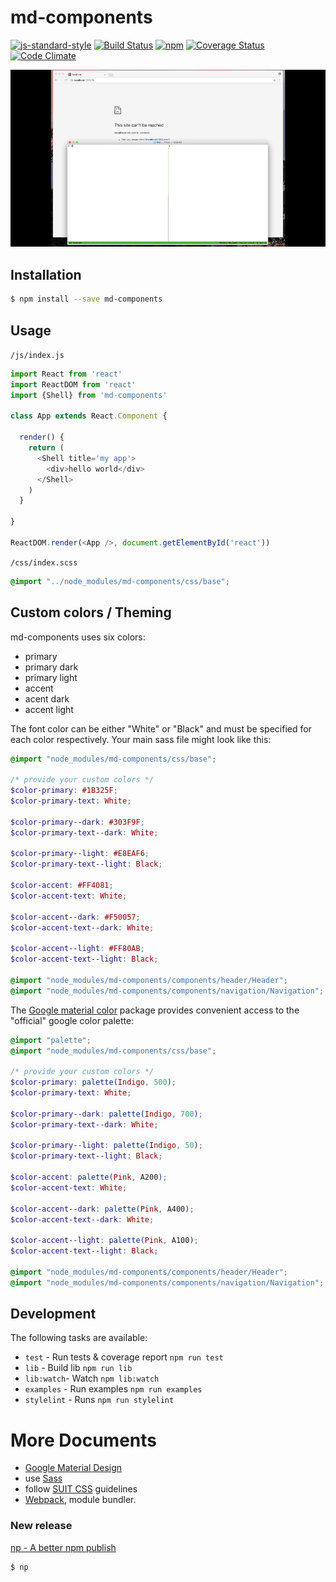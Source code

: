 
# md-components

[![js-standard-style](https://img.shields.io/badge/code%20style-standard-brightgreen.svg)](http://standardjs.com/)
[![Build Status](https://travis-ci.org/HBM/md-components.svg?branch=master)](https://travis-ci.org/HBM/md-components)
[![npm](https://img.shields.io/npm/v/md-components.svg)](https://www.npmjs.com/package/md-components)
[![Coverage Status](https://coveralls.io/repos/github/HBM/md-components/badge.svg)](https://coveralls.io/github/HBM/md-components)
[![Code Climate](https://codeclimate.com/github/HBM/md-components/badges/gpa.svg)](https://codeclimate.com/github/HBM/md-components)

![](https://github.com/HBM/md-components/blob/master/examples/public/img/screencast.gif)

## Installation

```bash
$ npm install --save md-components
```

## Usage

`/js/index.js`

```js
import React from 'react'
import ReactDOM from 'react'
import {Shell} from 'md-components'

class App extends React.Component {

  render() {
    return (
      <Shell title='my app'>
        <div>hello world</div>
      </Shell>
    )
  }

}

ReactDOM.render(<App />, document.getElementById('react'))
```

`/css/index.scss`

```scss
@import "../node_modules/md-components/css/base";
```

## Custom colors / Theming

md-components uses six colors:

 - primary
 - primary dark
 - primary light
 - accent
 - acent dark
 - accent light

The font color can be either "White" or "Black" and must be specified for each color respectively.
Your main sass file might look like this:

```scss
@import "node_modules/md-components/css/base";

/* provide your custom colors */
$color-primary: #1B325F;
$color-primary-text: White;

$color-primary--dark: #303F9F;
$color-primary-text--dark: White;

$color-primary--light: #E8EAF6;
$color-primary-text--light: Black;

$color-accent: #FF4081;
$color-accent-text: White;

$color-accent--dark: #F50057;
$color-accent-text--dark: White;

$color-accent--light: #FF80AB;
$color-accent-text--light: Black;

@import "node_modules/md-components/components/header/Header";
@import "node_modules/md-components/components/navigation/Navigation";
```

The [Google material color](https://github.com/danlevan/google-material-color) package provides convenient access to the "official" google color palette:

```scss
@import "palette";
@import "node_modules/md-components/css/base";

/* provide your custom colors */
$color-primary: palette(Indigo, 500);
$color-primary-text: White;

$color-primary--dark: palette(Indigo, 700);
$color-primary-text--dark: White;

$color-primary--light: palette(Indigo, 50);
$color-primary-text--light: Black;

$color-accent: palette(Pink, A200);
$color-accent-text: White;

$color-accent--dark: palette(Pink, A400);
$color-accent-text--dark: White;

$color-accent--light: palette(Pink, A100);
$color-accent-text--light: Black;

@import "node_modules/md-components/components/header/Header";
@import "node_modules/md-components/components/navigation/Navigation";
```

## Development

The following tasks are available: 
- `test` - Run tests & coverage report `npm run test`
- `lib` - Build lib `npm run lib`
- `lib:watch`- Watch `npm lib:watch`
- `examples` - Run examples `npm run examples`
- `stylelint` - Runs `npm run stylelint`

# More Documents
- [Google Material Design](https://www.google.com/design/spec/material-design/introduction.html)
- use [Sass](http://sass-lang.com/)
- follow [SUIT CSS](https://suitcss.github.io/) guidelines
- [Webpack](https://webpack.github.io/), module bundler.

### New release

[np - A better npm publish](https://github.com/sindresorhus/np)

```
$ np
```
